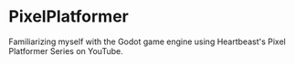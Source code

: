 # PixelPlatformer
Familiarizing myself with the Godot game engine using Heartbeast's Pixel Platformer Series on YouTube.

